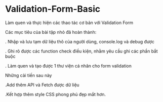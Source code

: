 # Validation-Form-Basic
Làm quen và thực hiện các thao tác cơ bản với Validation Form

Các mục tiêu của bài tập nhỏ đã hoàn thành: 

. Nhập và lưu tạm dữ liệu thô của người dùng, console.log và debug được

. Ghi rõ được các function check điều kiện, nhằm yêu cầu ghi các phần bắt buộc

. Làm quen và tạo được 1 thư viện cá nhân cho form validation

Những cải tiến sau này

.Add thêm API và Fetch được dữ liệu

.Kết hợp thêm style CSS phong phú đẹp mắt hơn.
